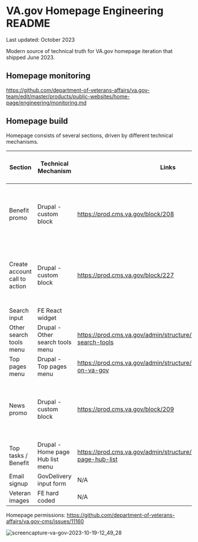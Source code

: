# VA.gov Homepage Engineering README

Last updated: October 2023

Modern source of technical truth for VA.gov homepage iteration that shipped June 2023.

## Homepage monitoring
https://github.com/department-of-veterans-affairs/va.gov-team/edit/master/products/public-websites/home-page/engineering/monitoring.md

## Homepage build

Homepage consists of several sections, driven by different technical mechanisms. 

| Section  | Technical Mechanism | Links | Drupal Role / Section required |
| ------------- | ------------- | -------- | ------------------ |
| Benefit promo | Drupal - custom block | https://prod.cms.va.gov/block/208 | Homepage manager, OPIA Home Page section; Drupal admin |  
| Create account call to action | Drupal - custom block | https://prod.cms.va.gov/block/227 | Homepage manager, OPIA Home Page section; Drupal admin |
| Search input | FE React widget | | N/A | 
| Other search tools menu | Drupal - Other search tools menu  |https://prod.cms.va.gov/admin/structure/menu/manage/other-search-tools | Drupal admin |
| Top pages menu | Drupal - Top pages menu | https://prod.cms.va.gov/admin/structure/menu/manage/popular-on-va-gov | Drupal admin |
| News promo | Drupal - custom block | https://prod.cms.va.gov/block/209 | Homepage manager, OPIA Home Page section; Drupal admin |
| Top tasks / Benefit | Drupal - Home page Hub list menu | https://prod.cms.va.gov/admin/structure/menu/manage/home-page-hub-list |  Drupal admin |
| Email signup | GovDelivery input form | N/A | N/A | 
| Veteran images | FE hard coded | N/A | N/A |

Homepage permissions: https://github.com/department-of-veterans-affairs/va.gov-cms/issues/11160

![screencapture-va-gov-2023-10-19-12_49_28](https://github.com/department-of-veterans-affairs/va.gov-team/assets/85581471/42266146-6a82-4404-8289-c6ff9a475696)
